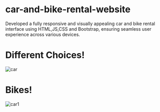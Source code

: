 # car-and-bike-rental-website
Developed a fully responsive and visually appealing car and bike rental interface using HTML,JS,CSS and Bootstrap, ensuring seamless user experience across various devices.

# Different Choices!

![car](https://github.com/user-attachments/assets/51afef84-b189-4ce9-96e2-dc6a68843149)

# Bikes!

![car1](https://github.com/user-attachments/assets/a70846af-360c-4912-9860-ff82f984c35f)

